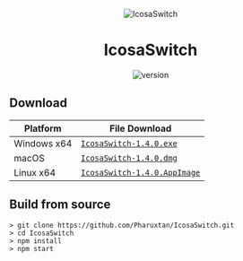 <p align="center"><img src="https://github.com/Pharuxtan/IcosaSwitch/raw/master/icosaswitch.png" alt="IcosaSwitch"></p>

<h1 align="center">IcosaSwitch</h1>

<p align="center">
  <img src="https://img.shields.io/badge/Version-1.5.0-%23e60012?style=for-the-badge" alt="version"> 
</p>

## Download

| Platform | File Download |
| -------- | ---- |
| Windows x64 | [`IcosaSwitch-1.4.0.exe`](https://github.com/Pharuxtan/IcosaSwitch/releases/download/v1.4.0/IcosaSwitch-1.4.0.exe) |
| macOS | [`IcosaSwitch-1.4.0.dmg`](https://github.com/Pharuxtan/IcosaSwitch/releases/download/v1.4.0/IcosaSwitch-1.4.0.dmg) |
| Linux x64 | [`IcosaSwitch-1.4.0.AppImage`](https://github.com/Pharuxtan/IcosaSwitch/releases/download/v1.4.0/IcosaSwitch-1.4.0.AppImage) |

## Build from source

```console
> git clone https://github.com/Pharuxtan/IcosaSwitch.git
> cd IcosaSwitch
> npm install
> npm start
```
